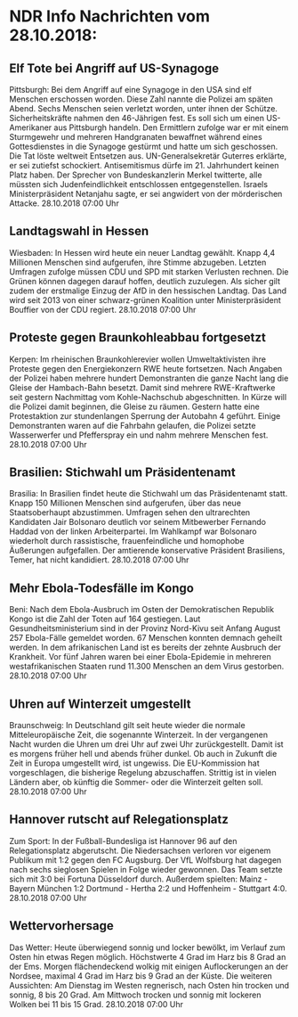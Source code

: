 # NDR Info Nachrichten vom 28.10.2018:


## Elf Tote bei Angriff auf US-Synagoge
Pittsburgh: Bei dem Angriff auf eine Synagoge in den USA sind elf Menschen erschossen worden. Diese Zahl nannte die Polizei am späten Abend. Sechs Menschen seien verletzt worden, unter ihnen der Schütze. Sicherheitskräfte nahmen den 46-Jährigen fest. Es soll sich um einen US-Amerikaner aus Pittsburgh handeln. Den Ermittlern zufolge war er mit einem Sturmgewehr und mehreren Handgranaten bewaffnet während eines Gottesdienstes in die Synagoge gestürmt und hatte um sich geschossen. Die Tat löste weltweit Entsetzen aus. UN-Generalsekretär Guterres erklärte, er sei zutiefst schockiert. Antisemitismus dürfe im 21. Jahrhundert keinen Platz haben. Der Sprecher von Bundeskanzlerin Merkel twitterte, alle müssten sich Judenfeindlichkeit entschlossen entgegenstellen. Israels Ministerpräsident Netanjahu sagte, er sei angwidert von der mörderischen Attacke. 28.10.2018 07:00 Uhr 

## Landtagswahl in Hessen
Wiesbaden: In Hessen wird heute ein neuer Landtag gewählt. Knapp 4,4 Millionen Menschen sind aufgerufen, ihre Stimme abzugeben. Letzten Umfragen zufolge müssen CDU und SPD mit starken Verlusten rechnen. Die Grünen können dagegen darauf hoffen, deutlich zuzulegen. Als sicher gilt zudem der erstmalige Einzug der AfD in den hessischen Landtag. Das Land wird seit 2013 von einer schwarz-grünen Koalition unter Ministerpräsident Bouffier von der CDU regiert. 28.10.2018 07:00 Uhr 

## Proteste gegen Braunkohleabbau fortgesetzt
Kerpen: Im rheinischen Braunkohlerevier wollen Umweltaktivisten ihre Proteste gegen den Energiekonzern RWE heute fortsetzen. Nach Angaben der Polizei haben mehrere hundert Demonstranten die ganze Nacht lang die Gleise der Hambach-Bahn besetzt. Damit sind mehrere RWE-Kraftwerke seit gestern Nachmittag vom Kohle-Nachschub abgeschnitten. In Kürze will die Polizei damit beginnen, die Gleise zu räumen. Gestern hatte eine Protestaktion zur stundenlangen Sperrung der Autobahn 4 geführt. Einige Demonstranten waren auf die Fahrbahn gelaufen, die Polizei setzte Wasserwerfer und Pfefferspray ein und nahm mehrere Menschen fest. 28.10.2018 07:00 Uhr 

## Brasilien: Stichwahl um Präsidentenamt
Brasilia: In Brasilien findet heute die Stichwahl um das Präsidentenamt statt. Knapp 150 Millionen Menschen sind aufgerufen, über das neue Staatsoberhaupt abzustimmen. Umfragen sehen den ultrarechten Kandidaten Jair Bolsonaro deutlich vor seinem Mitbewerber Fernando Haddad von der linken Arbeiterpartei. Im Wahlkampf war Bolsonaro wiederholt durch rassistische, frauenfeindliche und homophobe Äußerungen aufgefallen. Der amtierende konservative Präsident Brasiliens, Temer, hat nicht kandidiert. 28.10.2018 07:00 Uhr 

## Mehr Ebola-Todesfälle im Kongo
Beni: Nach dem Ebola-Ausbruch im Osten der Demokratischen Republik Kongo ist die Zahl der Toten auf 164 gestiegen. Laut Gesundheitsministerium sind in der Provinz Nord-Kivu seit Anfang August 257 Ebola-Fälle gemeldet worden. 67 Menschen konnten demnach geheilt werden. In dem afrikanischen Land ist es bereits der zehnte Ausbruch der Krankheit. Vor fünf Jahren waren bei einer Ebola-Epidemie in mehreren westafrikanischen Staaten rund 11.300 Menschen an dem Virus gestorben. 28.10.2018 07:00 Uhr 

## Uhren auf Winterzeit umgestellt
Braunschweig: In Deutschland gilt seit heute wieder die normale Mitteleuropäische Zeit, die sogenannte Winterzeit. In der vergangenen Nacht wurden die Uhren um drei Uhr auf zwei Uhr zurückgestellt. Damit ist es morgens früher hell und abends früher dunkel. Ob auch in Zukunft die Zeit in Europa umgestellt wird, ist ungewiss. Die EU-Kommission hat vorgeschlagen, die bisherige Regelung abzuschaffen. Strittig ist in vielen Ländern aber, ob künftig die Sommer- oder die Winterzeit gelten soll. 28.10.2018 07:00 Uhr 

## Hannover rutscht auf Relegationsplatz
Zum Sport: In der Fußball-Bundesliga ist Hannover 96 auf den Relegationsplatz abgerutscht. Die Niedersachsen verloren vor eigenem Publikum mit 1:2 gegen den FC Augsburg. Der VfL Wolfsburg hat dagegen nach sechs sieglosen Spielen in Folge wieder gewonnen. Das Team setzte sich mit 3:0 bei Fortuna Düsseldorf durch. Außerdem spielten: Mainz - Bayern München 1:2
Dortmund - Hertha  2:2
und
Hoffenheim - Stuttgart  4:0. 28.10.2018 07:00 Uhr 

## Wettervorhersage
Das Wetter: Heute überwiegend sonnig und locker bewölkt, im Verlauf zum Osten hin etwas Regen möglich. Höchstwerte 4 Grad im Harz bis 8 Grad an der Ems. Morgen flächendeckend wolkig mit einigen Auflockerungen an der Nordsee, maximal 4 Grad im Harz bis 9 Grad an der Küste. Die weiteren Aussichten: Am Dienstag im Westen regnerisch, nach Osten hin trocken und sonnig, 8 bis 20 Grad. Am Mittwoch trocken und sonnig mit lockeren Wolken bei 11 bis 15 Grad. 28.10.2018 07:00 Uhr 
